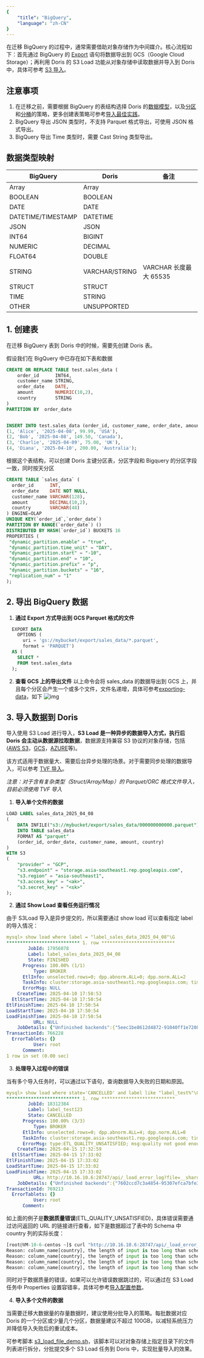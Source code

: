 ```yaml
---
{
    "title": "BigQuery",
    "language": "zh-CN"
}
---
```


<!-- 
Licensed to the Apache Software Foundation (ASF) under one
or more contributor license agreements.  See the NOTICE file
distributed with this work for additional information
regarding copyright ownership.  The ASF licenses this file
to you under the Apache License, Version 2.0 (the
"License"); you may not use this file except in compliance
with the License.  You may obtain a copy of the License at

  http://www.apache.org/licenses/LICENSE-2.0

Unless required by applicable law or agreed to in writing,
software distributed under the License is distributed on an
"AS IS" BASIS, WITHOUT WARRANTIES OR CONDITIONS OF ANY
KIND, either express or implied.  See the License for the
specific language governing permissions and limitations
under the License.
-->

在迁移 BigQuery 的过程中，通常需要借助对象存储作为中间媒介。核心流程如下：首先通过 BigQuery 的 [Export](https://cloud.google.com/bigquery/docs/exporting-data) 语句将数据导出到 GCS（Google Cloud Storage）；再利用 Doris 的 S3 Load 功能从对象存储中读取数据并导入到 Doris 中，具体可参考 [S3 导入](./amazon-s3.md)。

## 注意事项

1. 在迁移之前，需要根据 BigQuery 的表结构选择 Doris 的[数据模型](../../../table-design/data-model/overview.md)，以及[分区](../../../table-design/data-partitioning/dynamic-partitioning.md)和[分桶](../../../table-design/data-partitioning/data-bucketing.md)的策略，更多创建表策略可参考[导入最佳实践](../load-best-practices.md)。
2. BigQuery 导出 JSON 类型时，不支持 Parquet 格式导出，可使用 JSON 格式导出。
3. BigQuery 导出 Time 类型时，需要 Cast String 类型导出。

## 数据类型映射

| BigQuery           | Doris          | 备注                 |
| ------------------ | -------------- | -------------------- |
| Array              | Array          |                      |
| BOOLEAN            | BOOLEAN        |                      |
| DATE               | DATE           |                      |
| DATETIME/TIMESTAMP | DATETIME       |                      |
| JSON               | JSON           |                      |
| INT64              | BIGINT         |                      |
| NUMERIC            | DECIMAL        |                      |
| FLOAT64            | DOUBLE         |                      |
| STRING             | VARCHAR/STRING | VARCHAR 长度最大 65535 |
| STRUCT             | STRUCT         |                      |
| TIME               | STRING         |                      |
| OTHER              | UNSUPPORTED    |                      |

## 1. 创建表

在迁移 BigQuery 表到 Doris 中的时候，需要先创建 Doris 表。

假设我们在 BigQuery 中已存在如下表和数据

```SQL
CREATE OR REPLACE TABLE test.sales_data (
    order_id      INT64,
    customer_name STRING,
    order_date    DATE,
    amount        NUMERIC(10,2),
    country       STRING
)
PARTITION BY  order_date


INSERT INTO test.sales_data (order_id, customer_name, order_date, amount, country) VALUES
(1, 'Alice', '2025-04-08', 99.99, 'USA'),
(2, 'Bob', '2025-04-08', 149.50, 'Canada'),
(3, 'Charlie', '2025-04-09', 75.00, 'UK'),
(4, 'Diana', '2025-04-10', 200.00, 'Australia');
```

根据这个表结构，可以创建 Doris 主键分区表，分区字段和 Bigquery 的分区字段一致，同时按天分区

```sql
CREATE TABLE `sales_data` (
  order_id      INT,
  order_date    DATE NOT NULL,
  customer_name VARCHAR(128),
  amount        DECIMAL(10,2),
  country       VARCHAR(48)
) ENGINE=OLAP
UNIQUE KEY(`order_id`,`order_date`)
PARTITION BY RANGE(`order_date`) ()
DISTRIBUTED BY HASH(`order_id`) BUCKETS 16
PROPERTIES (
 "dynamic_partition.enable" = "true",
 "dynamic_partition.time_unit" = "DAY",
 "dynamic_partition.start" = "-10",
 "dynamic_partition.end" = "10",
 "dynamic_partition.prefix" = "p",
 "dynamic_partition.buckets" = "16",
 "replication_num" = "1"
);
```

## 2. 导出 BigQuery 数据

1. **通过 Export 方式导出到 GCS Parquet 格式的文件**
  ```sql
    EXPORT DATA
      OPTIONS (
        uri = 'gs://mybucket/export/sales_data/*.parquet',
        format = 'PARQUET')
    AS (
      SELECT *
      FROM test.sales_data 
    );
  ```
2. **查看 GCS 上的导出文件**
  以上命令会将 sales_data 的数据导出到 GCS 上，并且每个分区会产生一个或多个文件，文件名递增，具体可参考[exporting-data](https://cloud.google.com/bigquery/docs/exporting-data#exporting_data_into_one_or_more_files)，如下
  ![img](/images/data-operate/gcs_export.png)

## 3. 导入数据到 Doris

导入使用 S3 Load 进行导入，**S3 Load 是一种异步的数据导入方式，执行后 Doris 会主动从数据源拉取数据**，数据源支持兼容 S3 协议的对象存储，包括 ([AWS S3](./amazon-s3.md)，[GCS](./google-cloud-storage.md)，[AZURE](./azure-storage.md)等)。

该方式适用于数据量大、需要后台异步处理的场景。对于需要同步处理的数据导入，可以参考 [TVF 导入](./amazon-s3.md#load-with-tvf)。

*注意：对于含有复杂类型（Struct/Array/Map）的 Parquet/ORC 格式文件导入，目前必须使用 TVF 导入*

1. **导入单个文件的数据**

  ```sql
  LOAD LABEL sales_data_2025_04_08
  (
      DATA INFILE("s3://mybucket/export/sales_data/000000000000.parquet")
      INTO TABLE sales_data
      FORMAT AS "parquet"
      (order_id, order_date, customer_name, amount, country)
  )
  WITH S3
  (
      "provider" = "GCP",
      "s3.endpoint" = "storage.asia-southeast1.rep.googleapis.com",  
      "s3.region" = "asia-southeast1",
      "s3.access_key" = "<ak>",
      "s3.secret_key" = "<sk>"
  );
  ```

2. **通过 Show Load 查看任务运行情况**

  由于 S3Load 导入是异步提交的，所以需要通过 show load 可以查看指定 label 的导入情况：

  ```yaml
  mysql> show load where label = "label_sales_data_2025_04_08"\G
  *************************** 1. row ***************************
          JobId: 17956078
          Label: label_sales_data_2025_04_08
          State: FINISHED
        Progress: 100.00% (1/1)
            Type: BROKER
        EtlInfo: unselected.rows=0; dpp.abnorm.ALL=0; dpp.norm.ALL=2
        TaskInfo: cluster:storage.asia-southeast1.rep.googleapis.com; timeout(s):3600; max_filter_ratio:0.0; priority:NORMAL
        ErrorMsg: NULL
      CreateTime: 2025-04-10 17:50:53
    EtlStartTime: 2025-04-10 17:50:54
  EtlFinishTime: 2025-04-10 17:50:54
  LoadStartTime: 2025-04-10 17:50:54
  LoadFinishTime: 2025-04-10 17:50:54
            URL: NULL
      JobDetails: {"Unfinished backends":{"5eec1be8612d4872-91040ff1e7208a4f":[]},"ScannedRows":2,"TaskNumber":1,"LoadBytes":91,"All backends":{"5eec1be8612d4872-91040ff1e7208a4f":[10022]},"FileNumber":1,"FileSize":1620}
  TransactionId: 766228
    ErrorTablets: {}
            User: root
        Comment: 
  1 row in set (0.00 sec)
  ```

3. **处理导入过程中的错误**

  当有多个导入任务时，可以通过以下语句，查询数据导入失败的日期和原因。

  ```yaml
  mysql> show load where state='CANCELLED' and label like "label_test%"\G
  *************************** 1. row ***************************
          JobId: 18312384
          Label: label_test123
          State: CANCELLED
        Progress: 100.00% (3/3)
            Type: BROKER
        EtlInfo: unselected.rows=0; dpp.abnorm.ALL=4; dpp.norm.ALL=0
        TaskInfo: cluster:storage.asia-southeast1.rep.googleapis.com; timeout(s):14400; max_filter_ratio:0.0; priority:NORMAL
        ErrorMsg: type:ETL_QUALITY_UNSATISFIED; msg:quality not good enough to cancel
      CreateTime: 2025-04-15 17:32:59
    EtlStartTime: 2025-04-15 17:33:02
  EtlFinishTime: 2025-04-15 17:33:02
  LoadStartTime: 2025-04-15 17:33:02
  LoadFinishTime: 2025-04-15 17:33:02
            URL: http://10.16.10.6:28747/api/_load_error_log?file=__shard_2/error_log_insert_stmt_7602ccd7c3a4854-95307efca7bfe342_7602ccd7c3a4854_95307efca7bfe342
      JobDetails: {"Unfinished backends":{"7602ccd7c3a4854-95307efca7bfe341":[]},"ScannedRows":4,"TaskNumber":1,"LoadBytes":188,"All backends":{"7602ccd7c3a4854-95307efca7bfe341":[10022]},"FileNumber":3,"FileSize":4839}
  TransactionId: 769213
    ErrorTablets: {}
            User: root
        Comment: 
  ```

  如上面的例子是**数据质量错误**(ETL_QUALITY_UNSATISFIED)，具体错误需要通过访问返回的 URL 的链接进行查看，如下是数据超过了表中的 Schema 中 country 列的实际长度：

  ```python
  [root@VM-10-6-centos ~]$ curl "http://10.16.10.6:28747/api/_load_error_log?file=__shard_2/error_log_insert_stmt_7602ccd7c3a4854-95307efca7bfe342_7602ccd7c3a4854_95307efca7bfe342"
  Reason: column_name[country], the length of input is too long than schema. first 32 bytes of input str: [USA] schema length: 1; actual length: 3; . src line []; 
  Reason: column_name[country], the length of input is too long than schema. first 32 bytes of input str: [Canada] schema length: 1; actual length: 6; . src line []; 
  Reason: column_name[country], the length of input is too long than schema. first 32 bytes of input str: [UK] schema length: 1; actual length: 2; . src line []; 
  Reason: column_name[country], the length of input is too long than schema. first 32 bytes of input str: [Australia] schema length: 1; actual length: 9; . src line [];
  ```

  同时对于数据质量的错误，如果可以允许错误数据跳过的，可以通过在 S3 Load 任务中 Properties 设置容错率，具体可参考[导入配置参数](../../import/import-way/broker-load-manual.md#related-configurations)。

4. **导入多个文件的数据**

  当需要迁移大数据量的存量数据时，建议使用分批导入的策略。每批数据对应 Doris 的一个分区或少量几个分区，数据量建议不超过 100GB，以减轻系统压力并降低导入失败后的重试成本。

  可参考脚本 [s3_load_file_demo.sh](https://github.com/apache/doris/blob/master/samples/load/shell/s3_load_file_demo.sh)，该脚本可以对对象存储上指定目录下的文件列表进行拆分，分批提交多个 S3 Load 任务到 Doris 中，实现批量导入的效果。